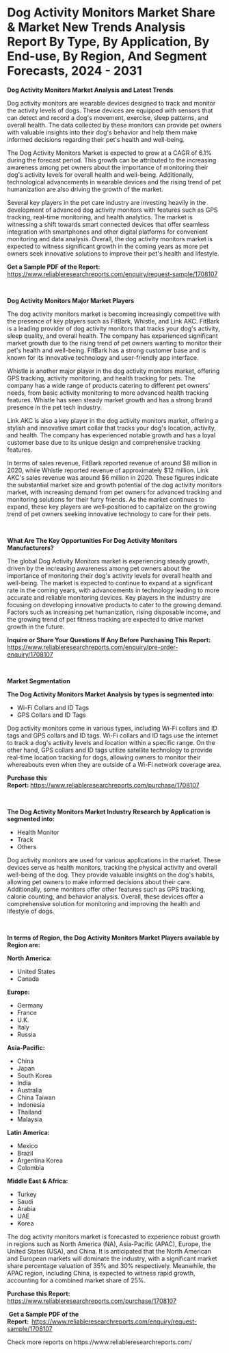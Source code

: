 <p><h1>Dog Activity Monitors Market Share & Market New Trends Analysis Report By Type, By Application, By End-use, By Region, And Segment Forecasts, 2024 - 2031</h1></p><p><strong>Dog Activity Monitors Market Analysis and Latest Trends</strong></p>
<p><p>Dog activity monitors are wearable devices designed to track and monitor the activity levels of dogs. These devices are equipped with sensors that can detect and record a dog's movement, exercise, sleep patterns, and overall health. The data collected by these monitors can provide pet owners with valuable insights into their dog's behavior and help them make informed decisions regarding their pet's health and well-being.</p><p>The Dog Activity Monitors Market is expected to grow at a CAGR of 6.1% during the forecast period. This growth can be attributed to the increasing awareness among pet owners about the importance of monitoring their dog's activity levels for overall health and well-being. Additionally, technological advancements in wearable devices and the rising trend of pet humanization are also driving the growth of the market.</p><p>Several key players in the pet care industry are investing heavily in the development of advanced dog activity monitors with features such as GPS tracking, real-time monitoring, and health analytics. The market is witnessing a shift towards smart connected devices that offer seamless integration with smartphones and other digital platforms for convenient monitoring and data analysis. Overall, the dog activity monitors market is expected to witness significant growth in the coming years as more pet owners seek innovative solutions to improve their pet's health and lifestyle.</p></p>
<p><strong>Get a Sample PDF of the Report:&nbsp;</strong> <a href="https://www.reliableresearchreports.com/enquiry/request-sample/1708107">https://www.reliableresearchreports.com/enquiry/request-sample/1708107</a></p>
<p>&nbsp;</p>
<p><strong>Dog Activity Monitors Major Market Players</strong></p>
<p><p>The dog activity monitors market is becoming increasingly competitive with the presence of key players such as FitBark, Whistle, and Link AKC. FitBark is a leading provider of dog activity monitors that tracks your dog's activity, sleep quality, and overall health. The company has experienced significant market growth due to the rising trend of pet owners wanting to monitor their pet's health and well-being. FitBark has a strong customer base and is known for its innovative technology and user-friendly app interface.</p><p>Whistle is another major player in the dog activity monitors market, offering GPS tracking, activity monitoring, and health tracking for pets. The company has a wide range of products catering to different pet owners' needs, from basic activity monitoring to more advanced health tracking features. Whistle has seen steady market growth and has a strong brand presence in the pet tech industry.</p><p>Link AKC is also a key player in the dog activity monitors market, offering a stylish and innovative smart collar that tracks your dog's location, activity, and health. The company has experienced notable growth and has a loyal customer base due to its unique design and comprehensive tracking features.</p><p>In terms of sales revenue, FitBark reported revenue of around $8 million in 2020, while Whistle reported revenue of approximately $12 million. Link AKC's sales revenue was around $6 million in 2020. These figures indicate the substantial market size and growth potential of the dog activity monitors market, with increasing demand from pet owners for advanced tracking and monitoring solutions for their furry friends. As the market continues to expand, these key players are well-positioned to capitalize on the growing trend of pet owners seeking innovative technology to care for their pets.</p></p>
<p>&nbsp;</p>
<p><strong>What Are The Key Opportunities For Dog Activity Monitors Manufacturers?</strong></p>
<p><p>The global Dog Activity Monitors market is experiencing steady growth, driven by the increasing awareness among pet owners about the importance of monitoring their dog's activity levels for overall health and well-being. The market is expected to continue to expand at a significant rate in the coming years, with advancements in technology leading to more accurate and reliable monitoring devices. Key players in the industry are focusing on developing innovative products to cater to the growing demand. Factors such as increasing pet humanization, rising disposable income, and the growing trend of pet fitness tracking are expected to drive market growth in the future.</p></p>
<p><strong>Inquire or Share Your Questions If Any Before Purchasing This Report:</strong> <a href="https://www.reliableresearchreports.com/enquiry/pre-order-enquiry/1708107">https://www.reliableresearchreports.com/enquiry/pre-order-enquiry/1708107</a></p>
<p>&nbsp;</p>
<p><strong>Market Segmentation</strong></p>
<p><strong>The Dog Activity Monitors Market Analysis by types is segmented into:</strong></p>
<p><ul><li>Wi-Fi Collars and ID Tags</li><li>GPS Collars and ID Tags</li></ul></p>
<p><p>Dog activity monitors come in various types, including Wi-Fi collars and ID tags and GPS collars and ID tags. Wi-Fi collars and ID tags use the internet to track a dog's activity levels and location within a specific range. On the other hand, GPS collars and ID tags utilize satellite technology to provide real-time location tracking for dogs, allowing owners to monitor their whereabouts even when they are outside of a Wi-Fi network coverage area.</p></p>
<p><strong>Purchase this Report:&nbsp;</strong><a href="https://www.reliableresearchreports.com/purchase/1708107">https://www.reliableresearchreports.com/purchase/1708107</a></p>
<p>&nbsp;</p>
<p><strong>The Dog Activity Monitors Market Industry Research by Application is segmented into:</strong></p>
<p><ul><li>Health Monitor</li><li>Track</li><li>Others</li></ul></p>
<p><p>Dog activity monitors are used for various applications in the market. These devices serve as health monitors, tracking the physical activity and overall well-being of the dog. They provide valuable insights on the dog's habits, allowing pet owners to make informed decisions about their care. Additionally, some monitors offer other features such as GPS tracking, calorie counting, and behavior analysis. Overall, these devices offer a comprehensive solution for monitoring and improving the health and lifestyle of dogs.</p></p>
<p>&nbsp;</p>
<p><strong>In terms of Region, the Dog Activity Monitors Market Players available by Region are:</strong></p>
<p>
    <p> <strong> North America: </strong>
        <ul>
            <li>United States</li>
            <li>Canada</li>
        </ul>
        </p> 
    <p> <strong> Europe: </strong>
        <ul>
            <li>Germany</li>
            <li>France</li>
            <li>U.K.</li>
            <li>Italy</li>
            <li>Russia</li>
        </ul>
        </p> 
    <p> <strong> Asia-Pacific: </strong>
        <ul>
            <li>China</li>
            <li>Japan</li>
            <li>South Korea</li>
            <li>India</li>
            <li>Australia</li>
            <li>China Taiwan</li>
            <li>Indonesia</li>
            <li>Thailand</li>
            <li>Malaysia</li>
        </ul>
        </p> 
    <p> <strong> Latin America: </strong>
        <ul>
            <li>Mexico</li>
            <li>Brazil</li>
            <li>Argentina Korea</li>
            <li>Colombia</li>
        </ul>
        </p> 
    <p> <strong> Middle East & Africa: </strong>
        <ul>
            <li>Turkey</li>
            <li>Saudi</li>
            <li>Arabia</li>
            <li>UAE</li>
            <li>Korea</li>
        </ul>
    </p>
    </p>
<p><p>The dog activity monitors market is forecasted to experience robust growth in regions such as North America (NA), Asia-Pacific (APAC), Europe, the United States (USA), and China. It is anticipated that the North American and European markets will dominate the industry, with a significant market share percentage valuation of 35% and 30% respectively. Meanwhile, the APAC region, including China, is expected to witness rapid growth, accounting for a combined market share of 25%.</p></p>
<p><strong>Purchase this Report: </strong><a href="https://www.reliableresearchreports.com/purchase/1708107">https://www.reliableresearchreports.com/purchase/1708107</a></p>
<p>&nbsp;<strong>Get a Sample PDF of the Report:&nbsp;&nbsp;</strong><a href="https://www.reliableresearchreports.com/enquiry/request-sample/1708107">https://www.reliableresearchreports.com/enquiry/request-sample/1708107</a></p>
<p><strong></strong></p>
<p>Check more reports on https://www.reliableresearchreports.com/</p>